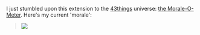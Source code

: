 I just stumbled upon this extension to the <a href="http://43things.com">43things</a> universe: <a href="http://morale.erikbenson.com/">the Morale-O-Meter</a>.  Here's my current 'morale':

<blockquote><a href="http://morale.erikbenson.com/person/bribera/view"><img src="http://morale.erikbenson.com/images/charts/bribera.png" /></a></blockquote>


